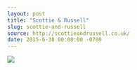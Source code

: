 ```yaml
---
layout: post
title: "Scottie & Russell"
slug: scottie-and-russell
source: http://scottieandrussell.co.uk/
date: 2015-6-30 00:00:00 -0700
---
```


<img src="{{ site.url }}/assets/img/screenshots/scottie-and-russell.jpg">
